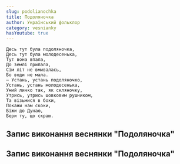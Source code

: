 ```yaml
---
slug: podolianochka
title: Подоляночка
author: Український фольклор
category: vesnianky
hasYoutube: true
---
```

```
Десь тут була подоляночка,
Десь тут була молодесенька,
Тут вона впала,
До землі припала,
Сім літ не вмивалась,
Бо води не мала.
— Устань, устань подоляночко,
Устань, устань молодесенька,
Умий личко так, як скляночку,
Утрись, утрись шовковим рушником,
Та візьмися в боки,
Покажи нам скоки,
Біжи до Дунаю,
Бери ту, що скраю.
```

## Запис виконання веснянки "Подоляночка"

<YoutubeIframe id="Bbxnm2PdlRo" className="md:w-4/5" />

## Запис виконання веснянки "Подоляночка"

<YoutubeIframe id="DeskJ9ulWI4" className="md:w-4/5" />
